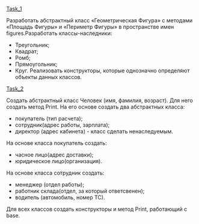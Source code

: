 [Task_1](https://github.com/nomadpyn/CSharp_Lessons/tree/master/5.%20Inheritance%20%26%20Polymorphism/Task_1)

 Разработать абстрактный класс «Геометрическая Фигура» с методами «Площадь Фигуры» и «Периметр Фигуры» в пространстве имен figures.Разработать классы-наследники: 
 * Треугольник;
 * Квадрат;
 * Ромб;
 * Прямоугольник;  
 * Круг. 
 Реализовать конструкторы, которые однозначно определяют объекты данных классов. 

 [Task_2](https://github.com/nomadpyn/CSharp_Lessons/tree/master/5.%20Inheritance%20%26%20Polymorphism/Task_2)

 Создать абстрактный класс Человек (имя, фамилия, возраст). Для него создать метод Print. На его основе создать два абстрактных класса:
 * покупатель (тип расчета);
 * сотрудник(адрес работы, зарплата);
 * директор (адрес кабинета) - класс сделать ненаследуемым.

 На основе класса покупатель создать:
 * часное лицо(адрес доставки);
 * юридическое лицо(организация).

 На основе класса сотрудник создать:
 * менеджер (отдел работы);
 * работник склада(отдел, за который ответсвенен);
 * водитель (автомобиль, номер ТС).

 Для всех классов создать конструкторы и метод Print, работающий с base.
